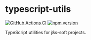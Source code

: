 # typescript-utils

[![GitHub Actions CI](https://github.com/js-soft/ts-utils/workflows/Publish/badge.svg)](https://github.com/js-soft/ts-utils/actions?query=workflow%3APublish)
[![npm version](https://badge.fury.io/js/@js-soft%2fts-utils.svg)](https://www.npmjs.com/package/@js-soft/ts-utils)

TypeScript utilities for j&s-soft projects.
